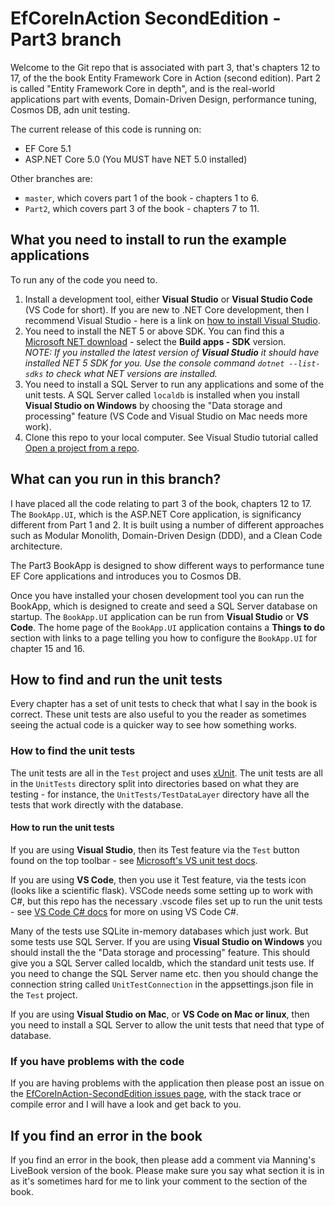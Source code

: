 # EfCoreInAction SecondEdition - Part3 branch

Welcome to the Git repo that is associated with part 3, that's chapters 12 to 17, of the the book Entity Framework Core in Action (second edition). Part 2 is called "Entity Framework Core in depth", and is the real-world applications part with events, Domain-Driven Design, performance tuning, Cosmos DB, adn unit testing.

The current release of this code is running on:

* EF Core 5.1
* ASP.NET Core 5.0 (You MUST have NET 5.0 installed)

Other branches are:

* `master`, which covers part 1 of the book - chapters 1 to 6.
* `Part2`, which covers part 3 of the book - chapters 7 to 11.

## What you need to install to run the example applications

To run any of the code you need to.

1. Install a development tool, either **Visual Studio** or **Visual Studio Code** (VS Code for short). If you are new to .NET Core development, then I recommend Visual Studio - here is a link on [how to install Visual Studio](http://mng.bz/2x0T).
2. You need to install the NET 5 or above SDK. You can find this a [Microsoft NET download](https://dotnet.microsoft.com/download/dotnet/5.0) - select the **Build apps - SDK** version.  
 *NOTE: If you installed the latest version of **Visual Studio** it should have installed NET 5 SDK for you. Use the console command `dotnet --list-sdks` to check what NET versions are installed.*
3. You need to install a SQL Server to run any applications and some of the unit tests. A SQL Server called `localdb` is installed when you install **Visual Studio on Windows** by choosing the "Data storage and processing" feature (VS Code and Visual Studio on Mac needs more work).
4. Clone this repo to your local computer. See Visual Studio tutorial called [Open a project from a repo](https://docs.microsoft.com/en-us/visualstudio/get-started/tutorial-open-project-from-repo).

## What can you run in this branch?

I have placed all the code relating to part 3 of the book, chapters 12 to 17. The `BookApp.UI`, which is the ASP.NET Core application, is significancy different from Part 1 and 2. It is built using a number of different approaches such as Modular Monolith, Domain-Driven Design (DDD), and a Clean Code architecture.

The Part3 BookApp is designed to show different ways to performance tune EF Core applications and introduces you to Cosmos DB.

Once you have installed your chosen development tool you can run the BookApp, which is designed to create and seed a SQL Server database on startup. The `BookApp.UI` application can be run from **Visual Studio** or **VS Code**. The home page of the `BookApp.UI` application contains a **Things to do** section with links to a page telling you how to configure the  `BookApp.UI` for chapter 15 and 16.

## How to find and run the unit tests

Every chapter has a set of unit tests to check that what I say in the book is correct. These unit tests are also useful to you the reader as sometimes seeing the actual code is a quicker way to see how something works.

### How to find the unit tests

The unit tests are all in the `Test` project and uses [xUnit](https://xunit.net/). The unit tests are all in the `UnitTests` directory split into directories based on what they are testing - for instance, the `UnitTests/TestDataLayer` directory have all the tests that work directly with the database.

#### How to run the unit tests

If you are using **Visual Studio**, then its Test feature via the `Test` button found on the top toolbar - see [Microsoft's VS unit test docs](https://docs.microsoft.com/en-us/visualstudio/test/unit-test-your-code).

If you are using **VS Code**, then you use it Test feature, via the tests icon (looks like a scientific flask). VSCode needs some setting up to work with C#, but this repo has the necessary .vscode files set up to run the unit tests - see [VS Code C# docs](https://code.visualstudio.com/docs/languages/csharp) for more on using VS Code C#.

Many of the tests use SQLite in-memory databases which just work. But some tests use SQL Server. If you are using **Visual Studio on Windows** you should install the  the  "Data storage and processing" feature. This should give you a SQL Server called localdb, which the standard unit tests use. If you need to change the SQL Server name etc. then you should change the connection string called `UnitTestConnection` in the appsettings.json file in the `Test` project.

If you are using **Visual Studio on Mac**, or **VS Code on Mac or linux**, then you need to install a SQL Server to allow the unit tests that need that type of database.

### If you have problems with the code

If you are having problems with the application then please post an issue on the [EfCoreInAction-SecondEdition issues page](https://github.com/JonPSmith/EfCoreinAction-SecondEdition/issues), with the stack trace or compile error and I will have a look and get back to you.

## If you find an error in the book

If you find an error in the book, then please add a comment via Manning's LiveBook version of the book. Please make sure you say what section it is in as it's sometimes hard for me to link your comment to the section of the book.

